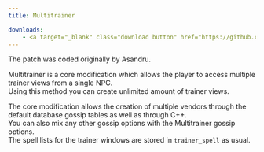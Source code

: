 ```yaml
---
title: Multitrainer

downloads:
    - <a target="_blank" class="download button" href="https://github.com/Rochet2/TrinityCore/tree/multitrainer_3.3.5/src/server/scripts/Custom/multitrainer" onClick="ga('send', 'event', 'Download', 'click', 'Multitrainer TrinityCore');">TrinityCore 3.3.5</a>
---
```


The patch was coded originally by Asandru.

Multitrainer is a core modification which allows the player to access multiple trainer views from a single NPC.  
Using this method you can create unlimited amount of trainer views.  

The core modification allows the creation of multiple vendors through the default database gossip tables as well as through C++.  
You can also mix any other gossip options with the Multitrainer gossip options.  
The spell lists for the trainer windows are stored in `trainer_spell` as usual.
